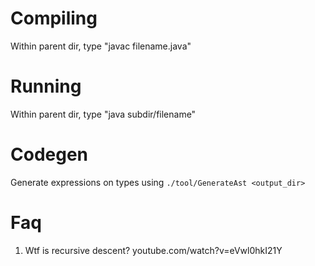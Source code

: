 # Compiling
Within parent dir, type "javac filename.java"

# Running
Within parent dir, type "java subdir/filename"

# Codegen
Generate expressions on types using `./tool/GenerateAst <output_dir>`

# Faq
1. Wtf is recursive descent? youtube.com/watch?v=eVwl0hkI21Y
